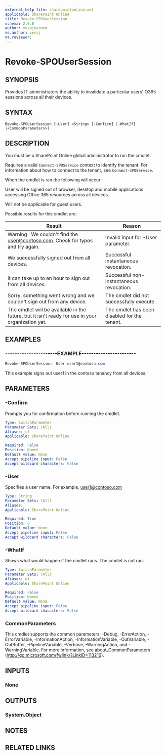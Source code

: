 ```yaml
---
external help file: sharepointonline.xml
applicable: SharePoint Online
title: Revoke-SPOUserSession
schema: 2.0.0
author: vesajuvonen
ms.author: vesaj
ms.reviewer:
---
```


# Revoke-SPOUserSession

## SYNOPSIS

Provides IT administrators the ability to invalidate a particular users' O365 sessions across all their devices.


## SYNTAX

```
Revoke-SPOUserSession [-User] <String> [-Confirm] [-WhatIf] [<CommonParameters>]
```

## DESCRIPTION

You must be a SharePoint Online global administrator to run the cmdlet.

Requires a valid `Connect-SPOService` context to identify the tenant. For information about how to connect to the tenant, see `Connect-SPOService`.

When the cmdlet is ran the following will occur:

User will be signed out of browser, desktop and mobile applications accessing Office 365 resources across all devices.

Will not be applicable for guest users.

Possible results for this cmdlet are:

Result |                                                                                             Reason
--- | ---
Warning : We couldn't find the user@contoso.com. Check for typos and try again. |                    Invalid input for -User parameter.
We successfully signed out <user> from all devices. |                                                Successful instantaneous revocation.
It can take up to an hour to sign out <user> from all devices. |                                     Successful non-instantaneous revocation.
Sorry, something went wrong and we couldn't sign out <user> from any device. |                       The cmdlet did not successfully execute.
The cmdlet will be available in the future, but it isn't ready for use in your organization yet. |   The cmdlet has been disabled for the tenant.

## EXAMPLES

### ----------------------EXAMPLE-----------------------

```powershell
Revoke-SPOUserSession -User user1@contoso.com
```
This example signs out user1 in the contoso tenancy from all devices.

## PARAMETERS

### -Confirm
Prompts you for confirmation before running the cmdlet.

```yaml
Type: SwitchParameter
Parameter Sets: (All)
Aliases: cf
Applicable: SharePoint Online

Required: False
Position: Named
Default value: None
Accept pipeline input: False
Accept wildcard characters: False
```

### -User

Specifies a user name. For example, user1@contoso.com


```yaml
Type: String
Parameter Sets: (All)
Aliases:
Applicable: SharePoint Online

Required: True
Position: 0
Default value: None
Accept pipeline input: False
Accept wildcard characters: False
```

### -WhatIf

Shows what would happen if the cmdlet runs.
The cmdlet is not run.

```yaml
Type: SwitchParameter
Parameter Sets: (All)
Aliases: wi
Applicable: SharePoint Online

Required: False
Position: Named
Default value: None
Accept pipeline input: False
Accept wildcard characters: False
```

### CommonParameters

This cmdlet supports the common parameters: -Debug, -ErrorAction, -ErrorVariable, -InformationAction, -InformationVariable, -OutVariable, -OutBuffer, -PipelineVariable, -Verbose, -WarningAction, and -WarningVariable. For more information, see about_CommonParameters (http://go.microsoft.com/fwlink/?LinkID=113216).

## INPUTS

### None

## OUTPUTS

### System.Object

## NOTES

## RELATED LINKS
